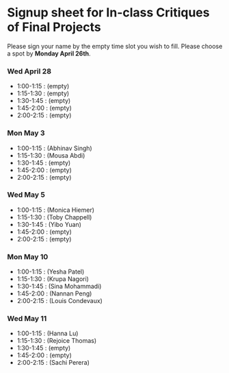 # Signup sheet for In-class Critiques of Final Projects

Please sign your name by the empty time slot you wish to fill. Please choose a spot by __Monday April 26th__. 

### Wed April 28

 * 1:00-1:15 : (empty)
 * 1:15-1:30 : (empty)
 * 1:30-1:45 : (empty)
 * 1:45-2:00 : (empty)
 * 2:00-2:15 : (empty)

### Mon May 3

 * 1:00-1:15 : (Abhinav Singh)
 * 1:15-1:30 : (Mousa Abdi)
 * 1:30-1:45 : (empty)
 * 1:45-2:00 : (empty)
 * 2:00-2:15 : (empty)

### Wed May 5

 * 1:00-1:15 : (Monica Hiemer)
 * 1:15-1:30 : (Toby Chappell)
 * 1:30-1:45 : (Yibo Yuan)
 * 1:45-2:00 : (empty)
 * 2:00-2:15 : (empty)

### Mon May 10

 * 1:00-1:15 : (Yesha Patel)
 * 1:15-1:30 : (Krupa Nagori)
 * 1:30-1:45 : (Sina Mohammadi)
 * 1:45-2:00 : (Nannan Peng)
 * 2:00-2:15 : (Louis Condevaux)


### Wed May 11

 * 1:00-1:15 : (Hanna Lu)
 * 1:15-1:30 : (Rejoice Thomas)
 * 1:30-1:45 : (empty)
 * 1:45-2:00 : (empty)
 * 2:00-2:15 : (Sachi Perera)

